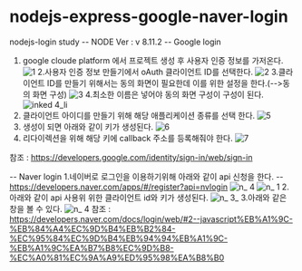 # nodejs-express-google-naver-login
nodejs-login study
-- NODE Ver : v 8.11.2
-- Google login

 1. google cloude platform 에서 프로젝트 생성 후 사용자 인증 정보를 가저온다.
![1](https://user-images.githubusercontent.com/29029016/51290663-b9941280-1a47-11e9-9ecb-72eefbbfcc60.PNG)
2.사용자 인증 정보 만들기에서 oAuth 클라이언트 ID를 선택한다.
![2](https://user-images.githubusercontent.com/29029016/51290664-b9941280-1a47-11e9-9062-3eeb76c87156.PNG)
3.클라이언트 ID를 만들기 위해서는 동의 화면이 필요한데 이를 위한 설정을 한다.(-->동의 화면 구성)
![3](https://user-images.githubusercontent.com/29029016/51290665-ba2ca900-1a47-11e9-9950-dd6ed68787a2.PNG)
4.최소한 이름은 넣어야 동의 화면 구성이 구성이 된다.
![inked 4_li](https://user-images.githubusercontent.com/29029016/51292633-d253f680-1a4e-11e9-8d33-b4f5f98012d2.jpg)
5. 클라이언트 아이디를 만들기 위해 해당 애플리케이션 종류를 선택 한다.
![5](https://user-images.githubusercontent.com/29029016/51290668-ba2ca900-1a47-11e9-8ed3-b111044bd312.PNG)
6. 생성이 되면 아래와 같이 키가 생성된다.
![6](https://user-images.githubusercontent.com/29029016/51291211-bc900280-1a49-11e9-8061-a7331a3debaa.jpg)
7. 리다이렉션을 위해 해당 키에 callback 주소를 등록해줘야 한다.
![7](https://user-images.githubusercontent.com/29029016/51291212-bc900280-1a49-11e9-99bd-7a43281fffa5.PNG)

참조 : https://developers.google.com/identity/sign-in/web/sign-in

-- Naver login
1.네이버로 로그인을 이용하기위해 아래와 같이 api 신청을 한다.
-- https://developers.naver.com/apps/#/register?api=nvlogin
![n_ 4](https://user-images.githubusercontent.com/29029016/51291481-a59de000-1a4a-11e9-84ff-cce99e17a53d.PNG)
![n_ 1](https://user-images.githubusercontent.com/29029016/51291483-a59de000-1a4a-11e9-87fb-d6bef078e5e5.PNG)
2.아래와 같이 api 사용위 위한 클라이언트 id와 키가 생성된다.
![n_ 3_](https://user-images.githubusercontent.com/29029016/51292491-3924e000-1a4e-11e9-9f83-1e7cd2eaa301.jpg)
3.아래와 같은 창을 볼 수 있다.
![n_ 4](https://user-images.githubusercontent.com/29029016/51292583-a8023900-1a4e-11e9-9537-547055cf1dfa.PNG)
참조 : https://developers.naver.com/docs/login/web/#2--javascript%EB%A1%9C-%EB%84%A4%EC%9D%B4%EB%B2%84-%EC%95%84%EC%9D%B4%EB%94%94%EB%A1%9C-%EB%A1%9C%EA%B7%B8%EC%9D%B8-%EC%A0%81%EC%9A%A9%ED%95%98%EA%B8%B0
